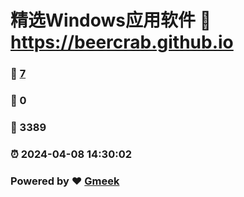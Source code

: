 # 精选Windows应用软件 :link: https://beercrab.github.io 
### :page_facing_up: [7](https://beercrab.github.io/tag.html) 
### :speech_balloon: 0 
### :hibiscus: 3389 
### :alarm_clock: 2024-04-08 14:30:02 
### Powered by :heart: [Gmeek](https://github.com/Meekdai/Gmeek)
